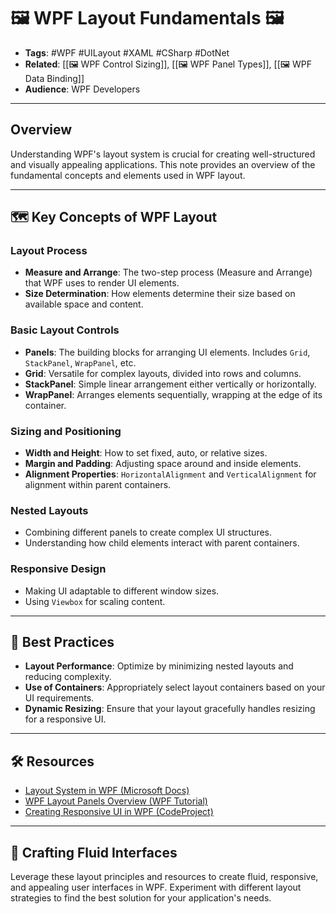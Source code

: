 # 🖼️ WPF Layout Fundamentals 🖼️

- **Tags**: #WPF #UILayout #XAML #CSharp #DotNet
- **Related**: [[🖼️ WPF Control Sizing]], [[🖼️ WPF Panel Types]], [[🖼️ WPF Data Binding]]
- **Audience**: WPF Developers

---

## Overview

Understanding WPF's layout system is crucial for creating well-structured and visually appealing applications. This note provides an overview of the fundamental concepts and elements used in WPF layout.

---

## 🗺️ Key Concepts of WPF Layout

### Layout Process
- **Measure and Arrange**: The two-step process (Measure and Arrange) that WPF uses to render UI elements.
- **Size Determination**: How elements determine their size based on available space and content.

### Basic Layout Controls
- **Panels**: The building blocks for arranging UI elements. Includes `Grid`, `StackPanel`, `WrapPanel`, etc.
- **Grid**: Versatile for complex layouts, divided into rows and columns.
- **StackPanel**: Simple linear arrangement either vertically or horizontally.
- **WrapPanel**: Arranges elements sequentially, wrapping at the edge of its container.

### Sizing and Positioning
- **Width and Height**: How to set fixed, auto, or relative sizes.
- **Margin and Padding**: Adjusting space around and inside elements.
- **Alignment Properties**: `HorizontalAlignment` and `VerticalAlignment` for alignment within parent containers.

### Nested Layouts
- Combining different panels to create complex UI structures.
- Understanding how child elements interact with parent containers.

### Responsive Design
- Making UI adaptable to different window sizes.
- Using `Viewbox` for scaling content.

---

## 🌟 Best Practices

- **Layout Performance**: Optimize by minimizing nested layouts and reducing complexity.
- **Use of Containers**: Appropriately select layout containers based on your UI requirements.
- **Dynamic Resizing**: Ensure that your layout gracefully handles resizing for a responsive UI.

---

## 🛠️ Resources

- [Layout System in WPF (Microsoft Docs)](https://docs.microsoft.com/en-us/dotnet/desktop/wpf/advanced/layout)
- [WPF Layout Panels Overview (WPF Tutorial)](https://www.wpftutorial.net/Layout.html)
- [Creating Responsive UI in WPF (CodeProject)](https://www.codeproject.com/Articles/1276475/Creating-a-Responsive-UI-in-WPF)

---

## 🎉 Crafting Fluid Interfaces

Leverage these layout principles and resources to create fluid, responsive, and appealing user interfaces in WPF. Experiment with different layout strategies to find the best solution for your application's needs.
